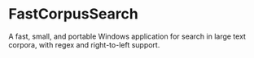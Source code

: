 # FastCorpusSearch
A fast, small, and portable Windows application for search in large text corpora, with regex and right-to-left support.
